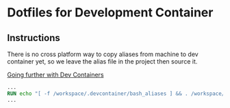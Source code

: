 # Dotfiles for Development Container

## Instructions

There is no cross platform way to copy aliases from machine to dev container yet, so we leave the alias file in the project then source it.

[Going further with Dev Containers](https://microsoft.github.io/code-with-engineering-playbook/developer-experience/going-further/#allow-some-customization)

```Dockerfile
...
RUN echo "[ -f /workspace/.devcontainer/bash_aliases ] && . /workspace/.devcontainer/bash_aliases" >>~/.bashrc
...
```
